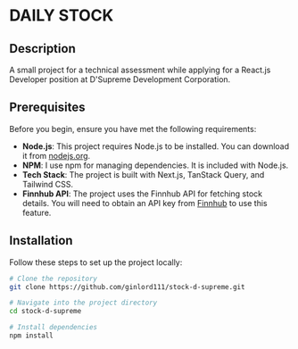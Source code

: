 # DAILY STOCK

## Description

A small project for a technical assessment while applying for a React.js Developer position at D'Supreme Development Corporation.

## Prerequisites

Before you begin, ensure you have met the following requirements:

- **Node.js**: This project requires Node.js to be installed. You can download it from [nodejs.org](https://nodejs.org/).
- **NPM**: I use npm for managing dependencies. It is included with Node.js.
- **Tech Stack**: The project is built with Next.js, TanStack Query, and Tailwind CSS.
- **Finnhub API**: The project uses the Finnhub API for fetching stock details. You will need to obtain an API key from [Finnhub](https://finnhub.io/) to use this feature.

## Installation

Follow these steps to set up the project locally:

```bash
# Clone the repository
git clone https://github.com/ginlord111/stock-d-supreme.git

# Navigate into the project directory
cd stock-d-supreme

# Install dependencies
npm install
